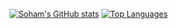 [![Soham's GitHub stats](https://github-readme-stats.vercel.app/api?username=sohamM97&theme=tokyonight&count_private=true&show_icons=true)][def]
[![Top Languages](https://github-readme-stats.vercel.app/api/top-langs/?username=sohamM97&theme=tokyonight&layout=compact)][def]

[def]: https://github.com/anuraghazra/github-readme-stats